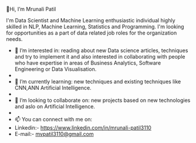 👋Hi, I’m Mrunali Patil

I'm Data Scientist and Machine Learning enthusiastic individual highly skilled in NLP, Machine Learning, Statistics and Programming. I'm looking for opportunities as a part of data related job roles for the organization needs.

- 👀 I’m interested in: reading about new Data science articles, techniques and try to implement it and also interested in collaborating with people who have expertise in areas of Business Analytics, Software Engineering or Data Visualisation.
- 
- 🌱 I’m currently learning: new techniques and existing techniques like CNN,ANN Artificial Intelligence.
- 
- 💞️ I’m looking to collaborate on: new projects based on new technologies and aslo on Artificial Intelligence.
- 
- 📫 You can connect with me on:
- Linkedin:- https://www.linkedin.com/in/mrunali-patil3110
- E-mail:- mvpatil3110@gmail.com

<!---
Mrunalipatil31/Mrunalipatil31 is a ✨ special ✨ repository because its `README.md` (this file) appears on your GitHub profile.
You can click the Preview link to take a look at your changes.
--->
